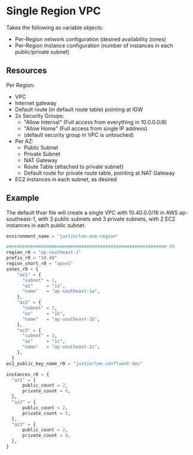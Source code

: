 # Single Region VPC

Takes the following as variable objects:
* Per-Region network configuration (desired availability zones)
* Per-Region Instance configuration (number of instances in each public/private subnet)

## Resources

Per Region:
* VPC
* Internet gateway
* Default route (in default route table) pointing at IGW
* 2x Security Groups:
    * "Allow Internal" (Full access from everything in 10.0.0.0/8)
    * "Allow Home" (Full access from single IP address)
    * (default security group in VPC is untouched)
* Per AZ:
    * Public Subnet
    * Private Subnet
    * NAT Gateway
    * Route Table (attached to private subnet)
    * Default route for private route table, pointing at NAT Gateway
* EC2 instances in each subnet, as desired

## Example

The default tfvar file will create a single VPC with 10.40.0.0/16 in AWS ap-southeast-1, with 3 public subnets and 3 private subnets, with 2 EC2 instances in each public subnet.

```tf
environment_name = "justinrlee-one-region"

############################################################ R0
region_r0 = "ap-southeast-1"
prefix_r0 = "10.40"
region_short_r0 = "apse1"
zones_r0 = {
    "az1" = {
      "subnet" = 1,
      "az"     = "1a",
      "name"   = "ap-southeast-1a",
    },
    "az2" = {
      "subnet" = 2,
      "az"     = "1b",
      "name"   = "ap-southeast-1b",
    },
    "az3" = {
      "subnet" = 3,
      "az"     = "1c",
      "name"   = "ap-southeast-1c",
    },
  }
ec2_public_key_name_r0 = "justinrlee-confluent-dev"

instances_r0 = {
  "az1" = {
      public_count = 2,
      private_count = 0,
  },
  "az2" = {
      public_count = 2,
      private_count = 0,
  },
  "az3" = {
      public_count = 2,
      private_count = 0,
  },
}
```